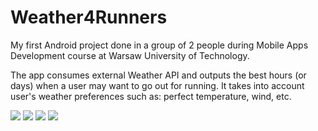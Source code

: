 # Weather4Runners

My first Android project done in a group of 2 people during Mobile Apps Development course at Warsaw University of Technology.

The app consumes external Weather API and outputs the best hours (or days) when a user may want to go out for running.
It takes into account user's weather preferences such as: perfect temperature, wind, etc.

![](documentation/screen_imp_cond.png)
![](documentation/screen_pref.png)
![](documentation/screen_props.png)
![](documentation/screen_stats.png)
